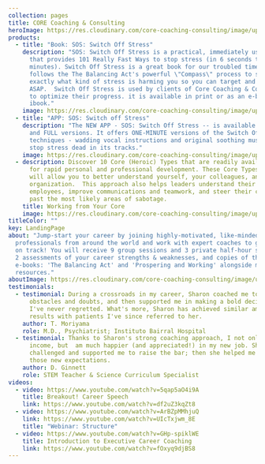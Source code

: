 ```yaml
---
collection: pages
title: CORE Coaching & Consulting
heroImage: https://res.cloudinary.com/core-coaching-consulting/image/upload/v1596492787/pexels-pixabay-161154_uftaqi.jpg
products:
  - title: "Book: SOS: Switch Off Stress"
    description: "SOS: Switch Off Stress is a practical, immediately usable book
      that provides 101 Really Fast Ways to stop stress (in 6 seconds to 6
      minutes). Switch Off Stress is a great book for our troubled times. It
      follows the The Balancing Act's powerful \"Compass\" process to show you
      exactly what kind of stress is harming you so you can target and remove it
      ASAP.  Switch Off Stress is used by clients of Core Coaching & Consulting
      to optimize their progress. it is available in print or as an e-book or
      ibook."
    image: https://res.cloudinary.com/core-coaching-consulting/image/upload/v1594942999/sos-book_tc9jx9.jpg
  - title: "APP: SOS: Switch off Stress"
    description: "The NEW APP - SOS: Switch Off Stress -- is available in both FREE
      and FULL versions. It offers ONE-MINUTE versions of the Switch Off Stress
      techniques - wadding vocal instructions and original soothing music to
      stop stress dead in its tracks."
    image: https://res.cloudinary.com/core-coaching-consulting/image/upload/v1594943242/sos-app_kbhclp.jpg
  - description: Discover 10 Core (Heroic) Types that are readily available to you
      for rapid personal and professional development. These Core Types also
      will allow you to better understand yourself, your colleagues, and your
      organization.  This approach also helps leaders understand their
      employees, improve communications and teamwork, and steer their companies
      past the most likely areas of sabotage.
    title: Working from Your Core
    image: https://res.cloudinary.com/core-coaching-consulting/image/upload/v1595801251/sos-book_tc9jx9_ccgc4y.jpg
titleColor: ""
key: LandingPage
about: "Jump-start your career by joining highly-motivated, like-minded
  professionals from around the world and work with expert coaches to get back
  on track! You will receive 9 group sessions and 3 private half-hour sessions,
  2 assessments of your career strengths & weaknesses, and copies of the
  e-books: 'The Balancing Act' and 'Prospering and Working' alongside many other
  resources."
aboutImage: https://res.cloudinary.com/core-coaching-consulting/image/upload/v1595111411/logo_feamvb.png
testimonials:
  - testimonial: During a crossroads in my career, Sharon coached me to overcome
      obstacles and doubts, and then supported me in making a bold decision that
      I've never regretted. What's more, Sharon has achieved similar amazing
      results with patients I've since referred to her.
    author: T. Moriyama
    role: M.D., Psychiatrist; Instituto Bairral Hospital
  - testimonial: Thanks to Sharon's strong coaching approach, I not only doubled my
      income, but  am much happier (and appreciated!) in my new job. She
      challenged and supported me to raise the bar; then she helped me exceed
      those new expectations.
    author: D. Ginnett
    role: STEM Teacher & Science Curriculum Specialist
videos:
  - video: https://www.youtube.com/watch?v=5qap5aO4i9A
    title: Breakout! Career Speech
    link: https://www.youtube.com/watch?v=df2uZ3kqZt8
  - video: https://www.youtube.com/watch?v=ArBZpMMhjuQ
    link: https://www.youtube.com/watch?v=UIcTxjwm_8E
    title: "Webinar: Structure"
  - video: https://www.youtube.com/watch?v=GHp-spiklWE
    title: Introduction to Executive Career Coaching
    link: https://www.youtube.com/watch?v=fOxyq9djBS8
---
```


